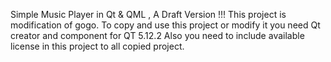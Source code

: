 
Simple Music Player in Qt & QML , A Draft Version !!!
This project is modification of gogo. To copy and use this project or modify it you need Qt creator and component for QT 5.12.2
Also you need to include available license in this  project to all copied project.
